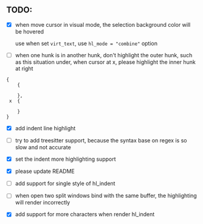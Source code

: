 ## TODO:

- [x] when move cursor in visual mode, the selection background color will be hovered

  use when set `virt_text`, use `hl_mode = "combine"` option

- [ ] when one hunk is in another hunk, don't highlight the outer hunk, such as this situation under, when cursor at x, please highlight the inner hunk at right

```
{
    {

    },
 x  {

    }
}
```

- [x] add indent line highlight

- [ ] try to add treesitter support, because the syntax base on regex is so slow and not accurate

- [x] set the indent more highlighting support

- [x] please update README

- [ ] add support for single style of hl_indent

- [ ] when open two split windows bind with the same buffer, the highlighting will render incorrectly

- [x] add support for more characters when render hl_indent
